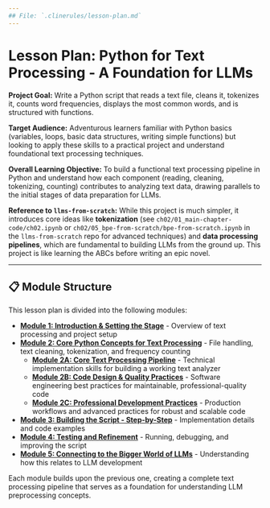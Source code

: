 ```yaml
---
## File: `.clinerules/lesson-plan.md`
---
```

# Lesson Plan: Python for Text Processing - A Foundation for LLMs

**Project Goal:** Write a Python script that reads a text file, cleans it, tokenizes it, counts word frequencies, displays the most common words, and is structured with functions.

**Target Audience:** Adventurous learners familiar with Python basics (variables, loops, basic data structures, writing simple functions) but looking to apply these skills to a practical project and understand foundational text processing techniques.

**Overall Learning Objective:** To build a functional text processing pipeline in Python and understand how each component (reading, cleaning, tokenizing, counting) contributes to analyzing text data, drawing parallels to the initial stages of data preparation for LLMs.

**Reference to `llms-from-scratch`:** While this project is much simpler, it introduces core ideas like **tokenization** (see `ch02/01_main-chapter-code/ch02.ipynb` or `ch02/05_bpe-from-scratch/bpe-from-scratch.ipynb` in the `llms-from-scratch` repo for advanced techniques) and **data processing pipelines**, which are fundamental to building LLMs from the ground up. This project is like learning the ABCs before writing an epic novel.

---

## 📋 Module Structure

This lesson plan is divided into the following modules:

- **[Module 1: Introduction & Setting the Stage](module1-introduction.md)** - Overview of text processing and project setup
- **[Module 2: Core Python Concepts for Text Processing](module2-python-concepts.md)** - File handling, text cleaning, tokenization, and frequency counting
  - **[Module 2A: Core Text Processing Pipeline](module2A-core-pipeline.md)** - Technical implementation skills for building a working text analyzer
  - **[Module 2B: Code Design & Quality Practices](module2B-code-quality.md)** - Software engineering best practices for maintainable, professional-quality code
  - **[Module 2C: Professional Development Practices](module2C-professional-dev.md)** - Production workflows and advanced practices for robust and scalable code
- **[Module 3: Building the Script - Step-by-Step](module3-building-script.md)** - Implementation details and code examples
- **[Module 4: Testing and Refinement](module4-testing.md)** - Running, debugging, and improving the script
- **[Module 5: Connecting to the Bigger World of LLMs](module5-llm-connections.md)** - Understanding how this relates to LLM development

Each module builds upon the previous one, creating a complete text processing pipeline that serves as a foundation for understanding LLM preprocessing concepts.

